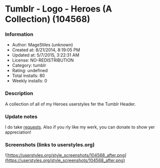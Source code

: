 # Tumblr - Logo - Heroes (A Collection) (104568)

### Information
- Author: MageStiles (unknown)
- Created at: 8/21/2014, 8:19:05 PM
- Updated at: 5/7/2015, 3:22:31 AM
- License: NO-REDISTRIBUTION
- Category: tumblr
- Rating: undefined
- Total installs: 80
- Weekly installs: 0


### Description
A collection of all of my Heroes userstyles fer the Tumblr Header.

### Update notes
I do take <a href="http://magestiles.tumblr.com/FAQ">requests</a>. Also if you rly like my werk, you can donate to show yer appreciation!

### Screenshots (links to userstyles.org)
![https://userstyles.org/style_screenshots/104568_after.png](https://userstyles.org/style_screenshots/104568_after.png)


